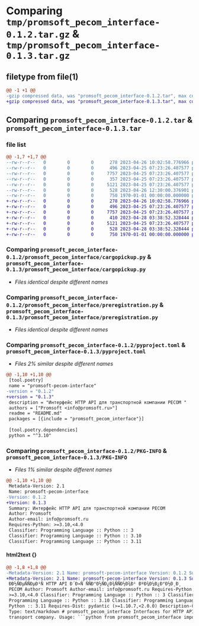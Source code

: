 # Comparing `tmp/promsoft_pecom_interface-0.1.2.tar.gz` & `tmp/promsoft_pecom_interface-0.1.3.tar.gz`

## filetype from file(1)

```diff
@@ -1 +1 @@
-gzip compressed data, was "promsoft_pecom_interface-0.1.2.tar", max compression
+gzip compressed data, was "promsoft_pecom_interface-0.1.3.tar", max compression
```

## Comparing `promsoft_pecom_interface-0.1.2.tar` & `promsoft_pecom_interface-0.1.3.tar`

### file list

```diff
@@ -1,7 +1,7 @@
--rw-r--r--   0        0        0      278 2023-04-26 10:02:58.776966 promsoft_pecom_interface-0.1.2/README.md
--rw-r--r--   0        0        0      496 2023-04-25 07:23:26.407577 promsoft_pecom_interface-0.1.2/promsoft_pecom_interface/__init__.py
--rw-r--r--   0        0        0     7757 2023-04-25 07:23:26.407577 promsoft_pecom_interface-0.1.2/promsoft_pecom_interface/cargopickup.py
--rw-r--r--   0        0        0      357 2023-04-25 07:23:26.407577 promsoft_pecom_interface-0.1.2/promsoft_pecom_interface/common.py
--rw-r--r--   0        0        0     5121 2023-04-25 07:23:26.407577 promsoft_pecom_interface-0.1.2/promsoft_pecom_interface/preregistration.py
--rw-r--r--   0        0        0      528 2023-04-26 12:30:00.376901 promsoft_pecom_interface-0.1.2/pyproject.toml
--rw-r--r--   0        0        0      750 1970-01-01 00:00:00.000000 promsoft_pecom_interface-0.1.2/PKG-INFO
+-rw-r--r--   0        0        0      278 2023-04-26 10:02:58.776966 promsoft_pecom_interface-0.1.3/README.md
+-rw-r--r--   0        0        0      496 2023-04-25 07:23:26.407577 promsoft_pecom_interface-0.1.3/promsoft_pecom_interface/__init__.py
+-rw-r--r--   0        0        0     7757 2023-04-25 07:23:26.407577 promsoft_pecom_interface-0.1.3/promsoft_pecom_interface/cargopickup.py
+-rw-r--r--   0        0        0      410 2023-04-28 03:38:52.328444 promsoft_pecom_interface-0.1.3/promsoft_pecom_interface/common.py
+-rw-r--r--   0        0        0     5121 2023-04-25 07:23:26.407577 promsoft_pecom_interface-0.1.3/promsoft_pecom_interface/preregistration.py
+-rw-r--r--   0        0        0      528 2023-04-28 03:38:52.328444 promsoft_pecom_interface-0.1.3/pyproject.toml
+-rw-r--r--   0        0        0      750 1970-01-01 00:00:00.000000 promsoft_pecom_interface-0.1.3/PKG-INFO
```

### Comparing `promsoft_pecom_interface-0.1.2/promsoft_pecom_interface/cargopickup.py` & `promsoft_pecom_interface-0.1.3/promsoft_pecom_interface/cargopickup.py`

 * *Files identical despite different names*

### Comparing `promsoft_pecom_interface-0.1.2/promsoft_pecom_interface/preregistration.py` & `promsoft_pecom_interface-0.1.3/promsoft_pecom_interface/preregistration.py`

 * *Files identical despite different names*

### Comparing `promsoft_pecom_interface-0.1.2/pyproject.toml` & `promsoft_pecom_interface-0.1.3/pyproject.toml`

 * *Files 2% similar despite different names*

```diff
@@ -1,10 +1,10 @@
 [tool.poetry]
 name = "promsoft-pecom-interface"
-version = "0.1.2"
+version = "0.1.3"
 description = "Интерфейс HTTP API для транспортной компании PECOM "
 authors = ["Promsoft <info@promsoft.ru>"]
 readme = "README.md"
 packages = [{include = "promsoft_pecom_interface"}]
 
 [tool.poetry.dependencies]
 python = "^3.10"
```

### Comparing `promsoft_pecom_interface-0.1.2/PKG-INFO` & `promsoft_pecom_interface-0.1.3/PKG-INFO`

 * *Files 1% similar despite different names*

```diff
@@ -1,10 +1,10 @@
 Metadata-Version: 2.1
 Name: promsoft-pecom-interface
-Version: 0.1.2
+Version: 0.1.3
 Summary: Интерфейс HTTP API для транспортной компании PECOM 
 Author: Promsoft
 Author-email: info@promsoft.ru
 Requires-Python: >=3.10,<4.0
 Classifier: Programming Language :: Python :: 3
 Classifier: Programming Language :: Python :: 3.10
 Classifier: Programming Language :: Python :: 3.11
```

#### html2text {}

```diff
@@ -1,8 +1,8 @@
-Metadata-Version: 2.1 Name: promsoft-pecom-interface Version: 0.1.2 Summary:
+Metadata-Version: 2.1 Name: promsoft-pecom-interface Version: 0.1.3 Summary:
 ÐÐ½ÑÐµÑÑÐµÐ¹Ñ HTTP API Ð´Ð»Ñ ÑÑÐ°Ð½ÑÐ¿Ð¾ÑÑÐ½Ð¾Ð¹ ÐºÐ¾Ð¼Ð¿Ð°Ð½Ð¸Ð¸
 PECOM Author: Promsoft Author-email: info@promsoft.ru Requires-Python:
 >=3.10,<4.0 Classifier: Programming Language :: Python :: 3 Classifier:
 Programming Language :: Python :: 3.10 Classifier: Programming Language ::
 Python :: 3.11 Requires-Dist: pydantic (>=1.10.7,<2.0.0) Description-Content-
 Type: text/markdown # promsoft_pecom_interface Interfaces for HTTP API PECOM
 transport company. Usage: ```python from promsoft_pecom_interface import
```

